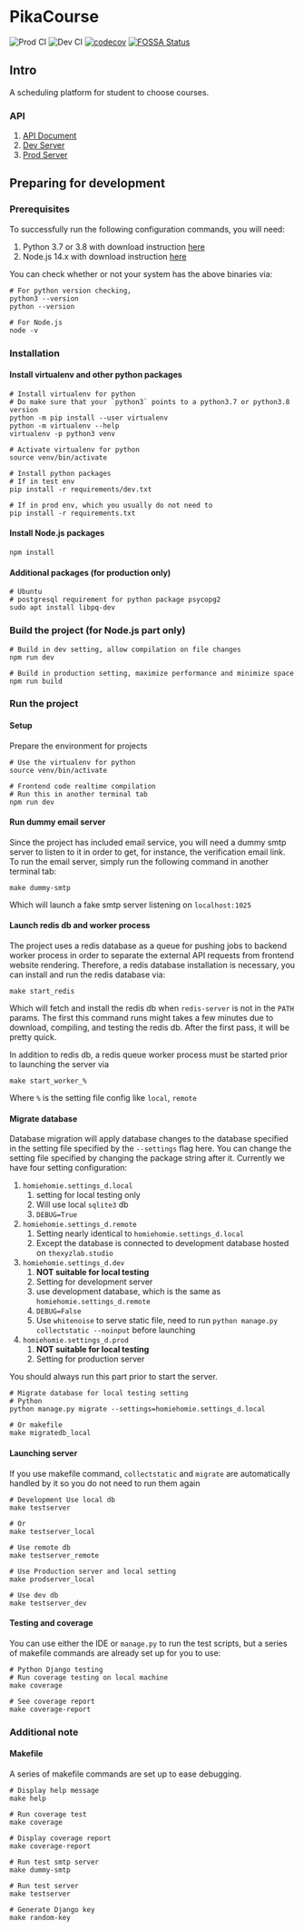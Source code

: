 # PikaCourse

![Prod CI](https://github.com/coursewiki/homiehomie/workflows/Prod%20CI/badge.svg?branch=main)
![Dev CI](https://github.com/coursewiki/homiehomie/workflows/Dev%20CI/badge.svg?branch=dev)
[![codecov](https://codecov.io/gh/MARX1108/homiehomie/branch/main/graph/badge.svg?token=2WPZQMGJV0)](https://codecov.io/gh/MARX1108/homiehomie)
[![FOSSA Status](https://app.fossa.com/api/projects/git%2Bgithub.com%2FMARX1108%2Fhomiehomie.svg?type=shield)](https://app.fossa.com/projects/git%2Bgithub.com%2FMARX1108%2Fhomiehomie?ref=badge_shield)

## Intro

A scheduling platform for student to choose courses.

### API

1. [API Document](https://app.swaggerhub.com/apis/NeX-Studio/HomieHomie)
2. [Dev Server](https://test-homiehomie.thexyzlab.studio/)
3. [Prod Server](https://pikacourse.com)

## Preparing for development

### Prerequisites

To successfully run the following configuration commands, you will need:

1. Python 3.7 or 3.8 with download instruction [here](https://www.python.org/downloads/)
2. Node.js 14.x with download instruction [here](https://nodejs.org/en/download/)

You can check whether or not your system has the above binaries via:

    # For python version checking, 
    python3 --version
    python --version
    
    # For Node.js
    node -v
    
### Installation

#### Install virtualenv and other python packages

    # Install virtualenv for python
    # Do make sure that your `python3` points to a python3.7 or python3.8 version
    python -m pip install --user virtualenv
    python -m virtualenv --help
    virtualenv -p python3 venv
    
    # Activate virtualenv for python
    source venv/bin/activate
    
    # Install python packages
    # If in test env
    pip install -r requirements/dev.txt
    
    # If in prod env, which you usually do not need to
    pip install -r requirements.txt
    
#### Install Node.js packages

    npm install
    
#### Additional packages (for production only)

    # Ubuntu
    # postgresql requirement for python package psycopg2
    sudo apt install libpq-dev
    
### Build the project (for Node.js part only)

    # Build in dev setting, allow compilation on file changes
    npm run dev
    
    # Build in production setting, maximize performance and minimize space
    npm run build

### Run the project

#### Setup

Prepare the environment for projects

    # Use the virtualenv for python
    source venv/bin/activate
    
    # Frontend code realtime compilation
    # Run this in another terminal tab
    npm run dev


#### Run dummy email server

Since the project has included email service, you will need
a dummy smtp server to listen to it in order to get, for instance, the verification
email link. To run the email server, simply run the following command in another
terminal tab:

    make dummy-smtp
    
Which will launch a fake smtp server listening on `localhost:1025`

#### Launch redis db and worker process

The project uses a redis database as a queue for pushing jobs to backend worker process
in order to separate the external API requests from frontend website rendering. Therefore,
a redis database installation is necessary, you can install and run the redis database via:

    make start_redis

Which will fetch and install the redis db when `redis-server` is not in the `PATH` params. The
first this command runs might takes a few minutes due to download, compiling, and testing the 
redis db. After the first pass, it will be pretty quick.

In addition to redis db, a redis queue worker process must be started prior to launching the server via

    make start_worker_%
    
Where `%` is the setting file config like `local`, `remote`

#### Migrate database

Database migration will apply database changes to the database specified in the setting file
specified by the `--settings` flag here. You can change the setting file specified by changing
the package string after it. Currently we have four setting configuration:

1. `homiehomie.settings_d.local` 
    1. setting for local testing only
    2. Will use local `sqlite3` db
    3. `DEBUG=True`
2. `homiehomie.settings_d.remote`
    1. Setting nearly identical to `homiehomie.settings_d.local` 
    2. Except the database is connected to development database hosted on `thexyzlab.studio`
3. `homiehomie.settings_d.dev`
    1. **NOT suitable for local testing**
    2. Setting for development server
    3. use development database, which is the same as `homiehomie.settings_d.remote`
    4. `DEBUG=False`
    5. Use `whitenoise` to serve static file, need to run `python manage.py collectstatic --noinput` before launching
4. `homiehomie.settings_d.prod`
    1. **NOT suitable for local testing**
    2. Setting for production server


You should always run this part prior
to start the server. 

    # Migrate database for local testing setting
    # Python
    python manage.py migrate --settings=homiehomie.settings_d.local
    
    # Or makefile
    make migratedb_local

#### Launching server

If you use makefile command, `collectstatic` and `migrate` are automatically
handled by it so you do not need to run them again

    # Development Use local db
    make testserver
    
    # Or
    make testserver_local
    
    # Use remote db
    make testserver_remote
    
    # Use Production server and local setting
    make prodserver_local
    
    # Use dev db
    make testserver_dev

#### Testing and coverage

You can use either the IDE or `manage.py` to run the test scripts, but
a series of makefile commands are already set up for you to use:

    # Python Django testing
    # Run coverage testing on local machine
    make coverage
    
    # See coverage report
    make coverage-report

### Additional note
 
#### Makefile

A series of makefile commands are set up to ease debugging.

    # Display help message
    make help
    
    # Run coverage test
    make coverage
    
    # Display coverage report
    make coverage-report
    
    # Run test smtp server
    make dummy-smtp
    
    # Run test server
    make testserver
    
    # Generate Django key
    make random-key

